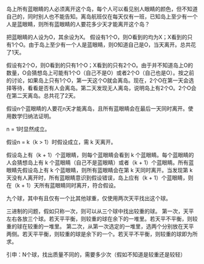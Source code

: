 岛上所有蓝眼睛的人必须离开这个岛，每个人可以看见别人眼睛的颜色，但不知道自己的，同时别人也不能告知。离岛航班仅在每天仅有一班，已知岛上至少有一个人是蓝眼睛，则所有蓝眼睛的人要花多少天才能离开这个岛？

把蓝眼睛的人设为O，其余设为X。
假设有1个O，则O看到的均为X；X看到的只有1个O。由于岛上至少有一个人是蓝眼睛，则O知道自己是O，当天离开。总共花了1天。

假设有2个O，则O看到的只有1个O；X看到的只有2个O。由于并不知道岛上O的数量，O会猜想岛上可能有1个O（自己不是O）或者2个O（自己也是O）。按之前的讨论，如果岛上只有1个O，第一天这个O就会离岛。现在，2个O在第一天会选择等待，看看是否有人会离岛。第二天发现无人离岛，说明岛上有2个O。2个O会在第二天离岛。总共花了2天。

假设n个蓝眼睛的人要花n天才能离岛，且所有蓝眼睛会在最后一天同时离开。使用数学归纳法证明。

n = 1时显然成立。

假设n = k（k > 1）时假设成立，需 k 天离开。

假设岛上有（k + 1）个蓝眼睛，则每个蓝眼睛会看到 k 个蓝眼睛。每个蓝眼睛的人会猜想岛上有 k 个蓝眼睛（自己不是蓝眼睛）或者（k + 1）个蓝眼睛。所有蓝眼睛先假设岛上有 k 个蓝眼睛，则所有蓝眼睛会在第 k 天同时离开。当发现第 k 天没有人离开时，所有蓝眼睛意识到假设错误，岛上应有（k + 1）个蓝眼睛，则在（k + 1）天所有蓝眼睛同时离开，符合假设。


九个球，其中有且仅有一个比其他球重，仅使用两次天平找出这个球。

三进制的问题，假如只称一次，则可以从三个球中找出较重的球。
第一次，天平左右各放三个球。若天平平衡，则较重的球在余下的一堆里。若天平不平衡，则较重的球在较重的一堆里。
第二次，从第一次选定的一堆里，选两个分别放在天平两侧。若天平平衡，则较重的球是余下的一个。若天平不平衡，则较重的球即为所求。

引申：N个球，找出质量不同的，需要多少次（假如不知道是较重还是较轻）


